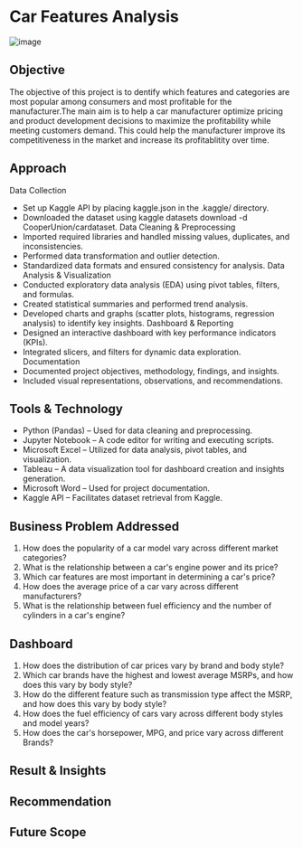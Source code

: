 # Car Features Analysis
![image](https://github.com/user-attachments/assets/42448362-5095-4b1c-9ada-e0e832336b2b)

## Objective 
The objective of this project is to dentify which features and categories are most popular among consumers and most profitable for the manufacturer.The main aim is to help a car manufacturer optimize pricing and product development decisions to maximize the profitability while meeting customers demand. This could help the manufacturer improve its competitiveness in the market and increase its profitablitity over time.

## Approach
Data Collection
-	Set up Kaggle API by placing kaggle.json in the .kaggle/ directory.
-	Downloaded the dataset using kaggle datasets download -d CooperUnion/cardataset.
Data Cleaning & Preprocessing 
-	Imported required libraries and handled missing values, duplicates, and inconsistencies.
-	Performed data transformation and outlier detection.
-	Standardized data formats and ensured consistency for analysis.
Data Analysis & Visualization 
-	Conducted exploratory data analysis (EDA) using pivot tables, filters, and formulas.
-	Created statistical summaries and performed trend analysis.
-	Developed charts and graphs (scatter plots, histograms, regression analysis) to identify key insights.
Dashboard & Reporting
-	Designed an interactive dashboard with key performance indicators (KPIs).
-	Integrated slicers, and filters for dynamic data exploration.
Documentation 
-	Documented project objectives, methodology, findings, and insights.
-	Included visual representations, observations, and recommendations.

## Tools & Technology
-	Python (Pandas) – Used for data cleaning and preprocessing.
- Jupyter Notebook – A code editor for writing and executing scripts.
- Microsoft Excel – Utilized for data analysis, pivot tables, and visualization.
- Tableau – A data visualization tool for dashboard creation and insights generation.
- Microsoft Word – Used for project documentation.
- Kaggle API – Facilitates dataset retrieval from Kaggle.

## Business Problem Addressed
1.	How does the popularity of a car model vary across different market categories?
2.	What is the relationship between a car's engine power and its price?
3.	Which car features are most important in determining a car's price? 
4.	How does the average price of a car vary across different manufacturers?
5.	What is the relationship between fuel efficiency and the number of cylinders in a car's engine?

## Dashboard
1. How does the distribution of car prices vary by brand and body style?
2. Which car brands have the highest and lowest average MSRPs, and how does this vary by body style?
3. How do the different feature such as transmission type affect the MSRP, and how does this vary by body style?
4. How does the fuel efficiency of cars vary across different body styles and model years?
5. How does the car's horsepower, MPG, and price vary across different Brands?

## Result & Insights 
## Recommendation
## Future Scope

